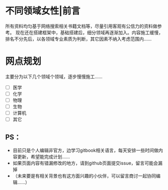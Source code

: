 # 不同领域女性|前言
所有资料均匀基于网络搜索相关书籍文档等，尽量引用客观有公信力的资料做参考。
现在还在搭建框架中，基础搭建后，细分领域再逐渐加入。内容施工缓慢，排名不分先后，以各领域专业素质为判断，其它因素不纳入考虑范围内……

# 网点规划
主要分为以下几个领域个领域，逐步慢慢施工……
- [ ]  医学
- [ ]  化学
- [ ]  物理
- [ ]  生物
- [ ] 计算机
- [ ] 其它

## PS：
- 目前只是个人编辑非官方，边学习gitbook相关语言，每天安排一些时间做内容更新，希望能完成计划……
- 如果页面内容有错漏修改的地方，请到github页面提交issue，留言可能会漏掉
- （未来要是有相关背景也有这方面兴趣的小伙伴，可以留言商讨一起协同编辑……）
